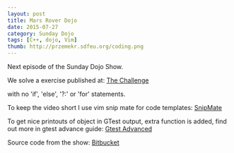 ```yaml
---
layout: post
title: Mars Rover Dojo
date: 2015-07-27
category: Sunday Dojo
tags: [C++, dojo, Vim]
thumb: http://przemekr.sdfeu.org/coding.png
---
```


Next episode of the Sunday Dojo Show. 

We solve a exercise published at:
[The Challenge](https://code.google.com/p/marsrovertechchallenge)

with no 'if', 'else', '?:' or 'for' statements. 

To keep the video short I use vim snip mate for code templates:
[SnipMate](https://github.com/garbas/vim-snipmate)

To get nice printouts of object in GTest output, extra function is added, find out more in gtest advance guide:
[Gtest Advanced](https://code.google.com/p/googletest/wiki/V1_6_AdvancedGuide)

Source code from the show: [Bitbucket](https://bitbucket.org/przemekr/dojos/src/default/sunday_dojo_show/)
